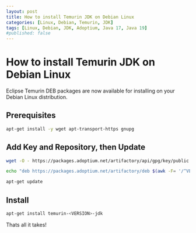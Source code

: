 ```yaml
---
layout: post
title: How to install Temurin JDK on Debian Linux
categories: [Linux, Debian, Temurin, JDK]
tags: [Linux, Debian, JDK, Adoptium, Java 17, Java 19]
#published: false
---
```


# How to install Temurin JDK on Debian Linux

Eclipse Temurin DEB packages are now available for installing on your Debian Linux distribution.

## Prerequisites 
```bash
apt-get install -y wget apt-transport-https gnupg
```

## Add Key and Repository, then Update
```bash
wget -O - https://packages.adoptium.net/artifactory/api/gpg/key/public | apt-key add -
```
```bash
echo "deb https://packages.adoptium.net/artifactory/deb $(awk -F= '/^VERSION_CODENAME/{print$2}' /etc/os-release) main" | tee /etc/apt/sources.list.d/adoptium.list
```
```bash
apt-get update
```

## Install
```bash
apt-get install temurin-<VERSION>-jdk
```

Thats all it takes!